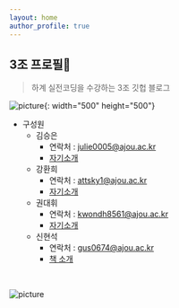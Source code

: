 ```yaml
---
layout: home
author_profile: true
---
```



## 3조 프로필📝

>  하계 실전코딩을 수강하는 3조 깃헙 블로그  

![picture](https://cdn4.iconfinder.com/data/icons/development-37/200/Team-coding-2-4096.png){: width="500" height="500"}   

* 구성원
  * 김승은
    * 연락처 : julie0005@ajou.ac.kr
    * [자기소개](https://julie0005.github.io/group3_blog/hello/)
  * 강환희
    * 연락처 : attsky1@ajou.ac.kr
    * [자기소개](https://julie0005.github.io/group3_blog/hello2/)
  * 권대휘
    * 연락처 : kwondh8561@ajou.ac.kr
    * [자기소개](https://julie0005.github.io/group3_blog/hello3/)
  * 신현석
    * 연락처 : gus0674@ajou.ac.kr
    * [책 소개](https://julie0005.github.io/group3_blog/hello4/)  

<br/>

![picture](https://data.1freewallpapers.com/detail/code-programming-text-strings-multicolored.jpg)


